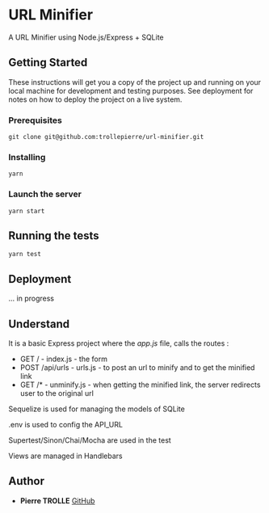 # URL Minifier

A URL Minifier using Node.js/Express + SQLite

## Getting Started

These instructions will get you a copy of the project up and running on your local machine for development and testing purposes. See deployment for notes on how to deploy the project on a live system.

### Prerequisites

```
git clone git@github.com:trollepierre/url-minifier.git
```

### Installing

```
yarn
```

### Launch the server

```
yarn start
```

## Running the tests

```
yarn test
```

## Deployment

... in progress

## Understand

It is a basic Express project where the *app.js* file, calls the routes :

- GET / - index.js - the form
- POST /api/urls - urls.js - to post an url to minify and to get the minified link
- GET /* - unminify.js - when getting the minified link, the server redirects user to the original url

Sequelize is used for managing the models of SQLite

.env is used to config the API_URL

Supertest/Sinon/Chai/Mocha are used in the test

Views are managed in Handlebars

## Author

* **Pierre TROLLE** [GitHub](https://github.com/trollepierre)